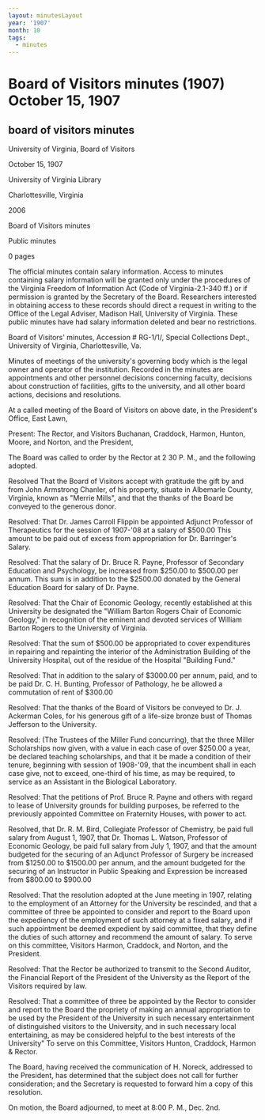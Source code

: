 ```yaml
---
layout: minutesLayout
year: '1907'
month: 10
tags:
  - minutes
---
```

Board of Visitors minutes (1907) October 15, 1907
=================================================

board of visitors minutes
-------------------------

University of Virginia, Board of Visitors

October 15, 1907

University of Virginia Library

Charlottesville, Virginia

2006

Board of Visitors minutes

Public minutes

0 pages

The official minutes contain salary information. Access to minutes containing salary information will be granted only under the procedures of the Virginia Freedom of Information Act (Code of Virginia-2.1-340 ff.) or if permission is granted by the Secretary of the Board. Researchers interested in obtaining access to these records should direct a request in writing to the Office of the Legal Adviser, Madison Hall, University of Virginia. These public minutes have had salary information deleted and bear no restrictions.

Board of Visitors' minutes, Accession # RG-1/1/, Special Collections Dept., University of Virginia, Charlottesville, Va.

Minutes of meetings of the university's governing body which is the legal owner and operator of the institution. Recorded in the minutes are appointments and other personnel decisions concerning faculty, decisions about construction of facilities, gifts to the university, and all other board actions, decisions and resolutions.

At a called meeting of the Board of Visitors on above date, in the President's Office, East Lawn,

Present: The Rector, and Visitors Buchanan, Craddock, Harmon, Hunton, Moore, and Norton, and the President,

The Board was called to order by the Rector at 2 30 P. M., and the following adopted.

Resolved That the Board of Visitors accept with gratitude the gift by and from John Armstrong Chanler, of his property, situate in Albemarle County, Virginia, known as "Merrie Mills", and that the thanks of the Board be conveyed to the generous donor.

Resolved: That Dr. James Carroll Flippin be appointed Adjunct Professor of Therapeutics for the session of 1907-'08 at a salary of $500.00 This amount to be paid out of excess from appropriation for Dr. Barringer's Salary.

Resolved: That the salary of Dr. Bruce R. Payne, Professor of Secondary Education and Psychology, be increased from $250.00 to $500.00 per annum. This sum is in addition to the $2500.00 donated by the General Education Board for salary of Dr. Payne.

Resolved: That the Chair of Economic Geology, recently established at this University be designated the "William Barton Rogers Chair of Economic Geology," in recognition of the eminent and devoted services of William Barton Rogers to the University of Virginia.

Resolved: That the sum of $500.00 be appropriated to cover expenditures in repairing and repainting the interior of the Administration Building of the University Hospital, out of the residue of the Hospital "Building Fund."

Resolved: That in addition to the salary of $3000.00 per annum, paid, and to be paid Dr. C. H. Bunting, Professor of Pathology, he be allowed a commutation of rent of $300.00

Resolved: That the thanks of the Board of Visitors be conveyed to Dr. J. Ackerman Coles, for his generous gift of a life-size bronze bust of Thomas Jefferson to the University.

Resolved: (The Trustees of the Miller Fund concurring), that the three Miller Scholarships now given, with a value in each case of over $250.00 a year, be declared teaching scholarships, and that it be made a condition of their tenure, beginning with session of 1908-'09, that the incumbent shall in each case give, not to exceed, one-third of his time, as may be required, to service as an Assistant in the Biological Laboratory.

Resolved: That the petitions of Prof. Bruce R. Payne and others with regard to lease of University grounds for building purposes, be referred to the previously appointed Committee on Fraternity Houses, with power to act.

Resolved, that Dr. R. M. Bird, Collegiate Professor of Chemistry, be paid full salary from August 1, 1907, that Dr. Thomas L. Watson, Professor of Economic Geology, be paid full salary from July 1, 1907, and that the amount budgeted for the securing of an Adjunct Professor of Surgery be increased from $1250.00 to $1500.00 per annum, and the amount budgeted for the securing of an Instructor in Public Speaking and Expression be increased from $800.00 to $900.00

Resolved: That the resolution adopted at the June meeting in 1907, relating to the employment of an Attorney for the University be rescinded, and that a committee of three be appointed to consider and report to the Board upon the expediency of the employment of such attorney at a fixed salary, and if such appointment be deemed expedient by said committee, that they define the duties of such attorney and recommend the amount of salary. To serve on this committee, Visitors Harmon, Craddock, and Norton, and the President.

Resolved: That the Rector be authorized to transmit to the Second Auditor, the Financial Report of the President of the University as the Report of the Visitors required by law.

Resolved: That a committee of three be appointed by the Rector to consider and report to the Board the propriety of making an annual appropriation to be used by the President of the University in such necessary entertainment of distinguished visitors to the University, and in such necessary local entertaining, as may be considered helpful to the best interests of the University" To serve on this Committee, Visitors Hunton, Craddock, Harmon & Rector.

The Board, having received the communication of H. Noreck, addressed to the President, has determined that the subject does not call for further consideration; and the Secretary is requested to forward him a copy of this resolution.

On motion, the Board adjourned, to meet at 8:00 P. M., Dec. 2nd.
